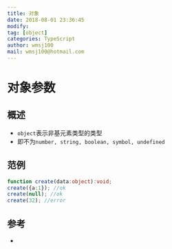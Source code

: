 ```yaml
---
title: 对象
date: 2018-08-01 23:36:45	
modify: 
tag: [object]
categories: TypeScript
author: wmsj100
mail: wmsj100@hotmail.com
---
```


# 对象参数

## 概述
- `object`表示非基元素类型的类型
- 即不为`number, string, boolean, symbol, undefined`

## 范例
```ts
function create(data:object):void;
create({a:1}); //ok
create(null); //ok
create(32); //error
```

## 参考
- []()
